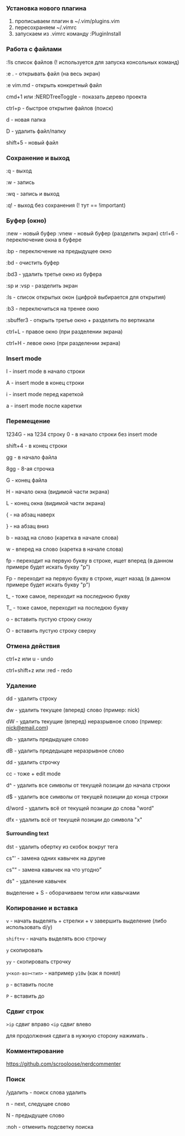 ### Установка нового плагина
1. прописываем плагин в ~/.vim/plugins.vim
2. пересохраняем ~/.vimrc
3. запускаем из .vimrc команду :PluginInstall

### Работа с файлами

:!ls список файлов (! используется для запуска консольных команд)

:e . - открывать файл (на весь экран)

:e vim.md - открыть конкретный файл

cmd+1 или :NERDTreeToggle - показать дерево проекта

ctrl+p - быстрое открытие файлов (поиск)

d - новая папка

D - удалить файл/папку

shift+5 - новый файл

### Сохранение и выход
:q - выход

:w - запись

:wq - запись и выход

:q! - выход без сохранения (! тут == !important)
 
### Буфер (окно)
:new - новый буфер
:vnew - новый буфер (разделить экран)
ctrl+6 - переключение окна в буфере

:bp - переключение на предыдущее окно

:bd - очистить буфер

:bd3 - удалить третье окно из буфера

:sp и :vsp - разделить экран

:ls - список открытых окон (цифрой выбирается для открытия)

:b3 - переключиться на тренее окно

:sbuffer3 - открыть третье окно + разделить по вертикали

ctrl+L - правое окно (при разделении экрана)

ctrl+H - левое окно (при разделении экрана)

### Insert mode
I - insert mode в начало строки

A - insert mode в конец строки

i - insert mode перед кареткой

a - insert mode после каретки

### Перемещение
1234G - на 1234 строку
0 - в начало строки без insert mode

shift+4 - в конец строки

gg - в начало файла

8gg - 8-ая строчка

G - конец файла

H - начало окна (видимой части экрана)

L - конец окна (видимой части экрана)

{ - на абзац наверх

} - на абзац вниз

b - назад на слово (каретка в начале слова)

w - вперед на слово (каретка в начале слова)

fp - переходит на первую букву в строке, ищет вперед (в данном примере будет искать букву "p")

Fp - переходит на первую букву в строке, ищет назад (в данном примере будет искать букву "p")

t_ - тоже самое, переходит на последнюю букву

T_ - тоже самое, переходит на последюю букву

o - вставить пустую строку снизу

O - вставить пустую строку сверху

### Отмена действия
ctrl+z или u - undo

ctrl+shift+z или :red - redo

### Удаление
dd - удалить строку

dw - удалить текущее (вперед) слово (пример: nick)

dW - удалить текущие (вперед) неразрывное слово (пример: nick@email.com)

db - удалить предыдущее слово

dB - удалить предедыщее неразрывное слово

dd - удалить строчку

cc - тоже + edit mode

d^ - удалить все символы от текущей позиции до начала строки

d$ - удалить все символы от текущей позиции до конца строки

d/word - удалить всё от текущей позиции до слова "word"

dfx - удалить всё от текущей позиции до символа "x"

#### Surrounding text
dst - удалить обертку из скобок вокруг тега

cs"' - замена одних кавычек на другие

cs"<q> - замена кавычек на что угодно

ds" - удаление кавычек

выделение + S - оборачиваем тегом или кавычками

### Копирование и вставка
```v``` - начать выделять + стрелки + v завершить выделение (либо использовать d/y)

```shift+v``` - начать выделять всю строчку

```y``` скопировать

```yy``` - скопировать строчку

```y<кол-во><тип>``` - например ```y10w``` (как я понял)

```p``` - вставить после

```P``` - вставить до

### Сдвиг строк
```>ip``` сдвиг вправо
```<ip``` сдвиг влево

для продолжения сдвига в нужную сторону нажимать .

### Комментирование
https://github.com/scrooloose/nerdcommenter

### Поиск
/удалить - поиск слова удалить

n - next, следущее слово

N - предыдущее слово

:noh - отменить подсветку поиска
